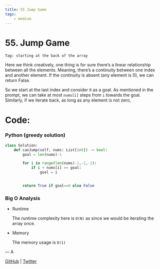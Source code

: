 ```yaml
---
title: 55 Jump Game
tags:
    - medium
---
```



# 55. Jump Game

`Tag: starting at the back of the array`

Here we think creatively, one thing is for sure there’s a linear relationship between all the elements. Meaning, there’s a continuity between one index and another element. If the continuity is absent (any element is 0), we can return False. 

So we start at the last index and consider it as a goal. As mentioned in the prompt, we can take at most `nums[i]` steps from `i` towards the goal. Similarly, if we iterate back, as long as any element is not zero, 

# Code:

### Python (greedy solution)

```python
class Solution:
    def canJump(self, nums: List[int]) -> bool:
        goal = len(nums)-1

        for i in range(len(nums)-1,-1,-1):
            if i + nums[i] >= goal:
                goal = i
        

        return True if goal==0 else False
```

### Big O Analysis

- Runtime
    
    The runtime complexity here is `O(N)` as since we would be iterating the array once.
    
- Memory
    
    The memory usage is `O(1)`
    

— A

[GitHub](https://github.com/AtharvaKamble) | [Twitter](https://twitter.com/AtharvaKamble07)